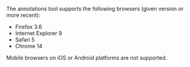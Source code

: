 The annotations tool supports the following browsers (given version or more recent):
* Firefox 3.6 
* Internet Explorer 9
* Safari 5 
* Chrome 14

Mobile browsers on iOS or Android platforms are not supported.